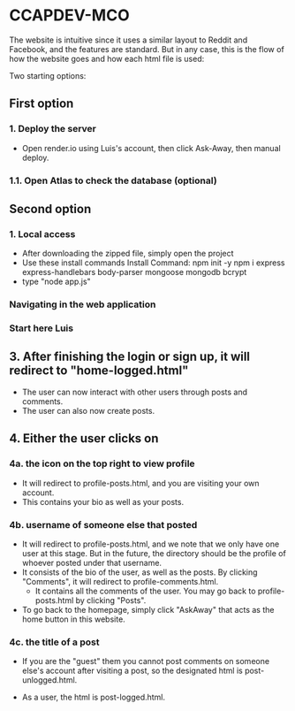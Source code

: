 
# CCAPDEV-MCO
The website is intuitive since it uses a similar layout to Reddit and Facebook, and the features are standard. But in any case, this is the flow of how the website goes and how each html file is used:

Two starting options:
## First option
### 1. Deploy the server
- Open render.io using Luis's account, then click Ask-Away, then manual deploy.

### 1.1. Open Atlas to check the database (optional)

## Second option
### 1. Local access
- After downloading the zipped file, simply open the project
- Use these install commands
Install Command:
npm init -y
npm i express express-handlebars body-parser mongoose mongodb bcrypt
- type "node app.js"

### Navigating in the web application
### Start here Luis
## 3. After finishing the login or sign up, it will redirect to "home-logged.html"

- The user can now interact with other users through posts and comments.
- The user can also now create posts.

## 4. Either the user clicks on

### 4a. the icon on the top right to view profile
- It will redirect to profile-posts.html, and you are visiting your own account.
- This contains your bio as well as your posts.

### 4b. username of someone else that posted
- It will redirect to profile-posts.html, and we note that we only have one user at this stage. But in the future, the directory should be the profile of whoever posted under that username.
- It consists of the bio of the user, as well as the posts. By clicking "Comments", it will redirect to profile-comments.html.
	- It contains all the comments of the user. You may go back to profile-posts.html by clicking "Posts".
- To go back to the homepage, simply click "AskAway" that acts as the home button in this website.
### 4c. the title of a post
- If you are the "guest" them you cannot post comments on someone else's account after visiting a post, so the designated html is post-unlogged.html.

- As a user, the html is post-logged.html.

  
```
